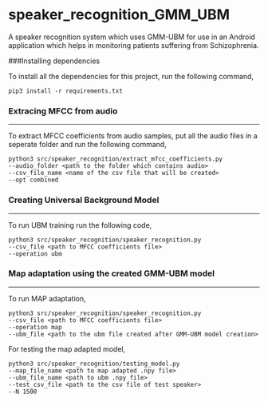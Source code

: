 # speaker_recognition_GMM_UBM
A speaker recognition system which uses GMM-UBM for use in an Android application which helps in monitoring patients suffering from Schizophrenia.

###Installing dependencies

To install all the dependencies for this project, run the following command,

```
pip3 install -r requirements.txt
```

### Extracing MFCC from audio
- - -
To extract MFCC coefficients from audio samples, put all the audio files in a seperate folder and run the following command,
```
python3 src/speaker_recognition/extract_mfcc_coefficients.py
--audio_folder <path to the folder which contains audio>
--csv_file_name <name of the csv file that will be created>
--opt combined
```
### Creating Universal Background Model
- - -
To run UBM training run the following code,
```
python3 src/speaker_recognition/speaker_recognition.py 
--csv_file <path to MFCC coefficients file> 
--operation ubm
```
### Map adaptation using the created GMM-UBM model
- - -
To run MAP adaptation,
```
python3 src/speaker_recognition/speaker_recognition.py 
--csv_file <path to MFCC coefficients file> 
--operation map 
--ubm_file <path to the ubm file created after GMM-UBM model creation>
```
For testing the map adapted model,
```
python3 src/speaker_recognition/testing_model.py
--map_file_name <path to map adapted .npy file>
--ubm_file_name <path to ubm .npy file>
--test_csv_file <path to the csv file of test speaker>
--N 1500
```
